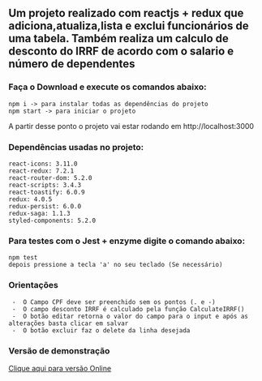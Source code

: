 ##  Um projeto realizado com reactjs + redux que adiciona,atualiza,lista e exclui funcionários de uma tabela. Também realiza um calculo de desconto do IRRF de acordo com o salario e número de dependentes 

###  Faça o Download e execute os comandos abaixo: 

```
npm i -> para instalar todas as dependências do projeto
npm start -> para iniciar o projeto
```
A partir desse ponto o projeto vai estar rodando em http://localhost:3000

###  Dependências usadas no projeto: 

```
react-icons: 3.11.0
react-redux: 7.2.1
react-router-dom: 5.2.0
react-scripts: 3.4.3
react-toastify: 6.0.9
redux: 4.0.5
redux-persist: 6.0.0
redux-saga: 1.1.3
styled-components: 5.2.0

```


###  Para testes com o Jest + enzyme digite o comando abaixo:

```
npm test
depois pressione a tecla 'a' no seu teclado (Se necessário)
```

###  Orientações

```
 -  O Campo CPF deve ser preenchido sem os pontos (. e -)
 -  O campo desconto IRRF é calculado pela função CalculateIRRF()
 -  O botão editar retorna o valor do campo para o input e após as alterações basta clicar em salvar 
 -  O botão excluir faz o delete da linha desejada
```

### Versão de demonstração



[Clique aqui para versão Online](https://tabelasecalculosirrf.netlify.app/)
